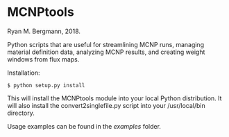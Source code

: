 MCNPtools
========
Ryan M. Bergmann, 2018.

Python scripts that are useful for streamlining MCNP runs, managing material definition data, analyzing MCNP results, and creating weight windows from flux maps.

Installation:

```
$ python setup.py install
```

This will install the MCNPtools module into your local Python distribution.  It will also install the convert2singlefile.py script into your /usr/local/bin directory.

Usage examples can be found in the _examples_ folder.
